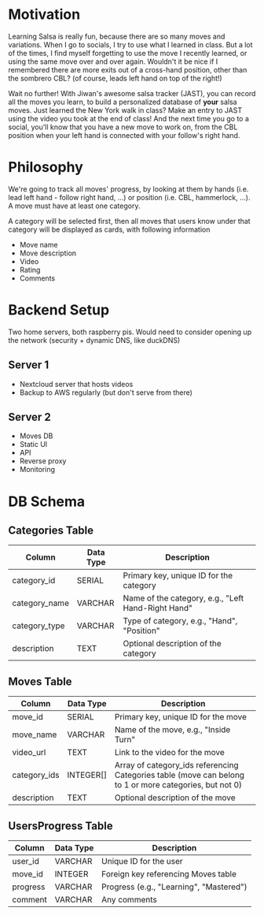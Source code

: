# Motivation

Learning Salsa is really fun, because there are so many moves and variations. When I go to socials, I try to use what I learned in class. But a lot of the times, I find myself forgetting to use the move I recently learned, or using the same move over and over again. Wouldn't it be nice if I remembered there are more exits out of a cross-hand position, other than the sombrero CBL? (of course, leads left hand on top of the right!)

Wait no further! With Jiwan's awesome salsa tracker (JAST), you can record all the moves you learn, to build a personalized database of **your** salsa moves. Just learned the New York walk in class? Make an entry to JAST using the video you took at the end of class! And the next time you go to a social, you'll know that you have a new move to work on, from the CBL position when your left hand is connected with your follow's right hand.

# Philosophy

We're going to track all moves' progress, by looking at them by hands (i.e. lead left hand - follow right hand, ...) or position (i.e. CBL, hammerlock, ...). A move must have at least one category. 

A category will be selected first, then all moves that users know under that category will be displayed as cards, with following information

- Move name
- Move description
- Video
- Rating
- Comments

# Backend Setup

Two home servers, both raspberry pis. Would need to consider opening up the network (security + dynamic DNS, like duckDNS)

## Server 1
- Nextcloud server that hosts videos
- Backup to AWS regularly (but don't serve from there)

## Server 2
- Moves DB 
- Static UI
- API
- Reverse proxy
- Monitoring

# DB Schema

## **Categories Table**

| Column           | Data Type  | Description                             |
|------------------|------------|-----------------------------------------|
| category_id      | SERIAL     | Primary key, unique ID for the category |
| category_name    | VARCHAR    | Name of the category, e.g., "Left Hand-Right Hand" |
| category_type    | VARCHAR    | Type of category, e.g., "Hand", "Position" |
| description      | TEXT       | Optional description of the category    |

## **Moves Table**
| Column          | Data Type  | Description                             |
|-----------------|------------|-----------------------------------------|
| move_id         | SERIAL     | Primary key, unique ID for the move     |
| move_name       | VARCHAR    | Name of the move, e.g., "Inside Turn"   |
| video_url       | TEXT       | Link to the video for the move          |
| category_ids    | INTEGER[]  | Array of category_ids referencing Categories table (move can belong to 1 or more categories, but not 0) |
| description     | TEXT       | Optional description of the move        |

## **UsersProgress Table**
| Column          | Data Type  | Description                             |
|-----------------|------------|-----------------------------------------|
| user_id         | VARCHAR    | Unique ID for the user                  |
| move_id         | INTEGER    | Foreign key referencing Moves table     |
| progress        | VARCHAR    | Progress (e.g., "Learning", "Mastered") |
| comment         | VARCHAR    | Any comments                            |
